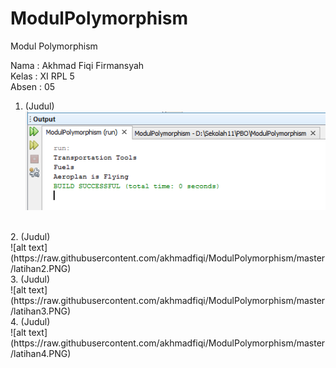 # ModulPolymorphism
Modul Polymorphism

Nama : Akhmad Fiqi Firmansyah <br>
Kelas : XI RPL 5 <br>
Absen : 05 <br>

1. (Judul) <br>
![alt text](https://raw.githubusercontent.com/akhmadfiqi/ModulPolymorphism/master/latihan1.PNG)
<br>
2. (Judul) <br>
![alt text](https://raw.githubusercontent.com/akhmadfiqi/ModulPolymorphism/master/latihan2.PNG)
<br>
3. (Judul) <br>
![alt text](https://raw.githubusercontent.com/akhmadfiqi/ModulPolymorphism/master/latihan3.PNG)
<br>
4. (Judul) <br>
![alt text](https://raw.githubusercontent.com/akhmadfiqi/ModulPolymorphism/master/latihan4.PNG)

